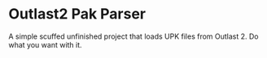 # Outlast2 Pak Parser

A simple scuffed unfinished project that loads UPK files from Outlast 2.
Do what you want with it.